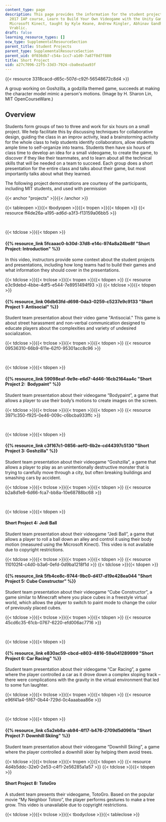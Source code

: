 ```yaml
---
content_type: page
description: This page provides the information for the student projects in the MIT
  2017 IAP course, Learn to Build Your Own Videogame with the Unity Game Engine and
  Microsoft Kinect, taught by Kyle Keane, Andrew Ringler, Abhinav Gandhi, and Mark
  Vrablic.
draft: false
learning_resource_types: []
ocw_type: SupplementalResourceSection
parent_title: Student Projects
parent_type: SupplementalResourceSection
parent_uid: 0f036db7-c54a-1cc7-a1d0-7a87f0d7f880
title: Short Project
uid: a27c7096-22f5-33d3-7924-cba8ea5aa93f
---
```

{{< resource 3318cacd-d65c-507d-c92f-56548672c8d4 >}}

A group working on Goshzilla, a godzilla themed game, succeeds at making the character model mimic a person's motions. (Image by H. Sharon Lin, MIT OpenCourseWare.)

## Overview

Students form groups of two to three and work for six hours on a small project. We help facilitate this by discussing techniques for collaborative design, guiding the class in an improv activity, lead a brainstorming activity for the whole class to help students identify collaborators, allow students ample time to self-organize into teams. Students then have six hours of class time to develop an idea for a small videogame, to create the game, to discover if they like their teammates, and to learn about all the technical skills that will be needed on a team to succeed. Each group does a short presentation for the entire class and talks about their game, but most importantly talks about what they learned.

The following project demonstrations are courtesy of the participants, including MIT students, and used with permission 

{{< anchor "projects" >}}{{< /anchor >}}

{{< tableopen >}}{{< tbodyopen >}}{{< tropen >}}{{< tdopen >}}
{{< resource ff4de26a-a195-ad6d-a3f3-f13159a06bb5 >}}

 

{{< tdclose >}}{{< tdopen >}}

#### {{% resource_link 5fcaaac0-b30d-37d8-e14c-974a8a24be8f "Short Project: Introduction" %}}

In this video, instructors provide some context about the student projects and presentations, including how long teams had to build their games and what information they should cover in the presentations.

{{< tdclose >}}{{< trclose >}}{{< tropen >}}{{< tdopen >}}
{{< resource e3c9debd-4bbe-4df5-e544-7e8951494f93 >}}
{{< tdclose >}}{{< tdopen >}}

#### ﻿{{% resource_link 06db63fd-d698-0da3-0259-c5237e9c9133 "Short Project 1: Antisocial" %}}

Student team presentation about their video game "Antisocial." This game is about street harassment and non-verbal communication designed to educate players about the complexities and variety of undesired socialization.

{{< tdclose >}}{{< trclose >}}{{< tropen >}}{{< tdopen >}}
{{< resource 09536310-66b9-611e-62f0-95301acc8c96 >}}

 

{{< tdclose >}}{{< tdopen >}}

#### ﻿{{% resource_link 59098eaf-9e9e-e6d7-4d46-16cb2164aa4c "Short Project 2:  Bodypaint" %}}

Student team presentation about their videogame “Bodypaint”, a game that allows a player to use their body’s motions to create images on the screen.

{{< tdclose >}}{{< trclose >}}{{< tropen >}}{{< tdopen >}}
{{< resource 3971c350-f925-0e46-009c-c6bcba933ffc >}}

 

{{< tdclose >}}{{< tdopen >}}

#### {{% resource_link c3f167c1-0856-aef0-6b2e-cd44397c5130 "Short Project 3: Goshzilla" %}}

Student team presentation about their videogame “Goshzilla”, a game that allows a player to play as an unintentionally destructive monster that is trying to carefully move through a city, but often breaking buildings and smashing cars by accident.

{{< tdclose >}}{{< trclose >}}{{< tropen >}}{{< tdopen >}}
{{< resource b2a8d1e8-6d66-fca7-bb8a-10e68788bc68 >}}

 

{{< tdclose >}}{{< tdopen >}}

#### ﻿Short Project 4: Jedi Ball

Student team presentation about their videogame “Jedi Ball”, a game that allows a player to roll a ball down an alley and control it using their body motion (measured using the Microsoft Kinect). This video is not available due to copyright restrictions.

{{< tdclose >}}{{< trclose >}}{{< tropen >}}{{< tdopen >}}
{{< resource 110102f4-c4d0-b3a6-0efd-0d9ba1218f1d >}}
{{< tdclose >}}{{< tdopen >}}

#### ﻿{{% resource_link 5fb4ce8c-9744-9bc0-d417-d19e428ea044 "Short Project 5: Cube Constructor" %}}

Student team presentation about their videogame “Cube Constructor”, a game similar to Minecraft where you place cubes in a freestyle virtual world, which allows the player to switch to paint mode to change the color of previously placed cubes.

{{< tdclose >}}{{< trclose >}}{{< tropen >}}{{< tdopen >}}
{{< resource 45cd6c35-61cb-0767-6220-efd006ac7716 >}}

 

{{< tdclose >}}{{< tdopen >}}

#### ﻿{{% resource_link e830ac59-cbcd-e803-4816-59a041289999 "Short Project 6: Car Racing" %}}

Student team presentation about their videogame “Car Racing”, a game where the player controlled a car as it drove down a complex sloping track – there were complications with the gravity in the virtual environment that led to some fun laughter.

{{< tdclose >}}{{< trclose >}}{{< tropen >}}{{< tdopen >}}
{{< resource e96f41a4-5f67-0b44-729d-0c4aaabaa86e >}}

 

{{< tdclose >}}{{< tdopen >}}

#### {{% resource_link c5a2eb8a-ab94-4f17-b476-2709d5d0961a "Short Project 7: Downhill Skiing" %}}

Student team presentation about their videogame “Downhill Skiing”, a game where the player controlled a downhill skier by helping them avoid trees.

{{< tdclose >}}{{< trclose >}}{{< tropen >}}{{< tdopen >}}
{{< resource 4d4b5ddc-32e0-2e53-c4f1-2e56285a1a57 >}}
{{< tdclose >}}{{< tdopen >}}

#### ﻿Short Project 8: TotoGro

A student team presents their videogame, TotoGro. Based on the popular movie “My Neighbor Totoro”, the player performs gestures to make a tree grow. This video is unavailable due to copyright restrictions.

{{< tdclose >}}{{< trclose >}}{{< tbodyclose >}}{{< tableclose >}}